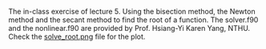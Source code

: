 The in-class exercise of lecture 5.
Using the bisection method, the Newton method and the secant method to find the root of a function.
The solver.f90 and the nonlinear.f90 are provided by Prof. Hsiang-Yi Karen Yang, NTHU.
Check the [solve_root.png](https://github.com/Heidi-cheng/Astr660_Computational_Astronomy/blob/main/Exercise_5/solve_root.png) file for the plot.
